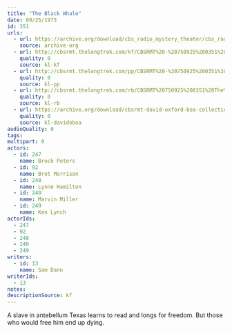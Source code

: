 ```yaml
---
title: "The Black Whale"
date: 09/25/1975
id: 351
urls: 
  - url: https://archive.org/download/cbs_radio_mystery_theater/cbs_radio_mystery_theater-0351-0400.zip/cbs_radio_mystery_theater-0351-0400%2Fcbsrmt_0351_the_black_whale.mp3
    source: archive-org
  - url: http://cbsrmt.thelongtrek.com/kf/CBSRMT%20-%20750925%200351%20The%20Black%20Whale_kf.mp3
    quality: 0
    source: kl-kf
  - url: http://cbsrmt.thelongtrek.com/pp/CBSRMT%20-%20750925%200351%20The%20Black%20Whale_pp.mp3
    quality: 0
    source: kl-pp
  - url: http://cbsrmt.thelongtrek.com/rb/CBSRMT%20750925%200351%20The%20Black%20Whale_wuwm%20recorded%207_7_76.mp3
    quality: 0
    source: kl-rb
  - url: https://archive.org/download/cbsrmt-david-oxford-boa-collection/CBSRMT-750925-0351-The-Black-Whale-(64-44)_kf-{BoA}.mp3
    quality: 0
    source: kl-davidoboa
audioQuality: 0
tags: 
multipart: 0
actors:  
  - id: 247
    name: Brock Peters  
  - id: 92
    name: Bret Morrison  
  - id: 248
    name: Lynne Hamilton  
  - id: 240
    name: Marvin Miller  
  - id: 249
    name: Ken Lynch
actorIds:  
  - 247  
  - 92  
  - 248  
  - 240  
  - 249
writers:  
  - id: 13
    name: Sam Dann
writerIds:  
  - 13
notes: 
descriptionSource: kf
---
```

A slave in antebellum Texas learns to read and longs for freedom. But those who would free him end up dying.